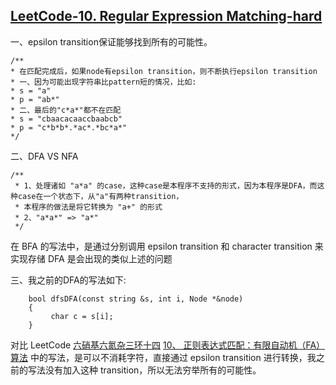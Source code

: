 ## [LeetCode-10. Regular Expression Matching-hard](https://leetcode.cn/problems/regular-expression-matching/) 



一、epsilon transition保证能够找到所有的可能性。

````
/**
* 在匹配完成后，如果node有epsilon transition，则不断执行epsilon transition
* 一、因为可能出现字符串比pattern短的情况，比如:
* s = "a"
* p = "ab*"
* 二、最后的"c*a*"都不在匹配
* s = "cbaacacaaccbaabcb"
* p = "c*b*b*.*ac*.*bc*a*"
*/
````

二、DFA VS NFA

```
/**
 * 1、处理诸如 "a*a" 的case，这种case是本程序不支持的形式，因为本程序是DFA，而这种case在一个状态下，从"a"有两种transition，
 * 本程序的做法是将它转换为 "a+" 的形式
 * 2、"a*a*" => "a*"
 */
```



在 BFA 的写法中，是通过分别调用 epsilon transition 和 character transition 来实现存储 DFA 是会出现的类似上述的问题

三、我之前的DFA的写法如下:

```
    bool dfsDFA(const string &s, int i, Node *&node)
    {
         char c = s[i];
    }
```



对比 LeetCode [六硝基六氮杂三环十四](https://leetcode.cn/u/liu-xiao-ji-liu-dan-za-san-huan-shi-si-wan-dui-er-fu-zan/) [10、 正则表达式匹配：有限自动机（FA）算法](https://leetcode.cn/problems/regular-expression-matching/solutions/1532116/10-zheng-ze-biao-da-shi-pi-pei-by-liu-xi-wi4p/) 中的写法，是可以不消耗字符，直接通过 epsilon transition 进行转换，我之前的写法没有加入这种 transition，所以无法穷举所有的可能性。

